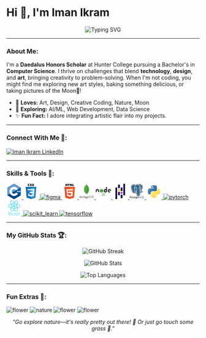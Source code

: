 # Hi 👋, I'm Iman Ikram

<p align="center">
  <img src="https://readme-typing-svg.herokuapp.com?font=Fira+Code&weight=600&size=25&pause=1000&color=0D9276&center=true&width=600&lines=Daedalus+Honors+Scholar+%7C+CS+Student;Tech+✨+Design+✨+Art;Passionate+About+Creative+Challenges" alt="Typing SVG">
</p>

---

### About Me:

I'm a **Daedalus Honors Scholar** at Hunter College pursuing a Bachelor's in **Computer Science**. I thrive on challenges that blend **technology**, **design**, and **art**, bringing creativity to problem-solving. When I'm not coding, you might find me exploring new art styles, baking something delicious, or taking pictures of the Moon🌚!

- 🎨 **Loves:** Art, Design, Creative Coding, Nature, Moon
- 🔬 **Exploring:** AI/ML, Web Development, Data Science
- ✨ **Fun Fact:** I adore integrating artistic flair into my projects.

---

### Connect With Me 🔗:
<p align="left">
  <a href="https://www.linkedin.com/in/iman-ikram" target="_blank">
    <img align="center" src="https://img.shields.io/badge/-LinkedIn-blue?style=for-the-badge&logo=linkedin&logoColor=white" alt="Iman Ikram LinkedIn" />
  </a>
</p>

---

### Skills & Tools 🔧:

<p align="left"> <a href="https://www.w3schools.com/cpp/" target="_blank" rel="noreferrer"> <img src="https://raw.githubusercontent.com/devicons/devicon/master/icons/cplusplus/cplusplus-original.svg" alt="cplusplus" width="40" height="40"/> </a> <a href="https://www.w3schools.com/css/" target="_blank" rel="noreferrer"> <img src="https://raw.githubusercontent.com/devicons/devicon/master/icons/css3/css3-original-wordmark.svg" alt="css3" width="40" height="40"/> </a> <a href="https://www.figma.com/" target="_blank" rel="noreferrer"> <img src="https://www.vectorlogo.zone/logos/figma/figma-icon.svg" alt="figma" width="40" height="40"/> </a> <a href="https://www.w3.org/html/" target="_blank" rel="noreferrer"> <img src="https://raw.githubusercontent.com/devicons/devicon/master/icons/html5/html5-original-wordmark.svg" alt="html5" width="40" height="40"/> </a> <a href="https://www.mongodb.com/" target="_blank" rel="noreferrer"> <img src="https://raw.githubusercontent.com/devicons/devicon/master/icons/mongodb/mongodb-original-wordmark.svg" alt="mongodb" width="40" height="40"/> </a> <a href="https://nodejs.org" target="_blank" rel="noreferrer"> <img src="https://raw.githubusercontent.com/devicons/devicon/master/icons/nodejs/nodejs-original-wordmark.svg" alt="nodejs" width="40" height="40"/> </a> <a href="https://pandas.pydata.org/" target="_blank" rel="noreferrer"> <img src="https://raw.githubusercontent.com/devicons/devicon/2ae2a900d2f041da66e950e4d48052658d850630/icons/pandas/pandas-original.svg" alt="pandas" width="40" height="40"/> </a> <a href="https://www.postgresql.org" target="_blank" rel="noreferrer"> <img src="https://raw.githubusercontent.com/devicons/devicon/master/icons/postgresql/postgresql-original-wordmark.svg" alt="postgresql" width="40" height="40"/> </a> <a href="https://www.python.org" target="_blank" rel="noreferrer"> <img src="https://raw.githubusercontent.com/devicons/devicon/master/icons/python/python-original.svg" alt="python" width="40" height="40"/> </a> <a href="https://pytorch.org/" target="_blank" rel="noreferrer"> <img src="https://www.vectorlogo.zone/logos/pytorch/pytorch-icon.svg" alt="pytorch" width="40" height="40"/> </a> <a href="https://reactjs.org/" target="_blank" rel="noreferrer"> <img src="https://raw.githubusercontent.com/devicons/devicon/master/icons/react/react-original-wordmark.svg" alt="react" width="40" height="40"/> </a> <a href="https://scikit-learn.org/" target="_blank" rel="noreferrer"> <img src="https://upload.wikimedia.org/wikipedia/commons/0/05/Scikit_learn_logo_small.svg" alt="scikit_learn" width="40" height="40"/> </a> <a href="https://www.tensorflow.org" target="_blank" rel="noreferrer"> <img src="https://www.vectorlogo.zone/logos/tensorflow/tensorflow-icon.svg" alt="tensorflow" width="40" height="40"/> </a> </p>

---

### My GitHub Stats 🏆:

<p align="center">
  <img src="https://github-readme-streak-stats.herokuapp.com/?user=imanikram&theme=radical" alt="GitHub Streak"/>
</p>

<p align="center">
  <img src="https://github-readme-stats.vercel.app/api?username=imanikram&show_icons=true&theme=radical" alt="GitHub Stats"/>
</p>

<p align="center">
  <img src="https://github-readme-stats.vercel.app/api/top-langs/?username=imanikram&layout=compact&theme=radical" alt="Top Languages"/>
</p>

---

### Fun Extras 🌳:

<img src="https://github.com/user-attachments/assets/2484cb97-77bc-4001-a164-d487ef362570" alt="flower" width="300"/>
<img src="https://github.com/user-attachments/assets/7195d851-7bcc-400d-8e28-48629440039c" alt="nature" width="300"/>
<img src="https://github.com/user-attachments/assets/46f74de8-a83f-4344-9f29-c788c13b46c8" alt="flower" width="300"/>
<img src="https://github.com/user-attachments/assets/56d3d975-ff81-4046-9b5c-15476a245504" alt="flower" width="300"/>



<p align="center">
  <em>"Go explore nature—it's really pretty out there! 🌿 Or just go touch some grass 🌱."</em>
</p>
